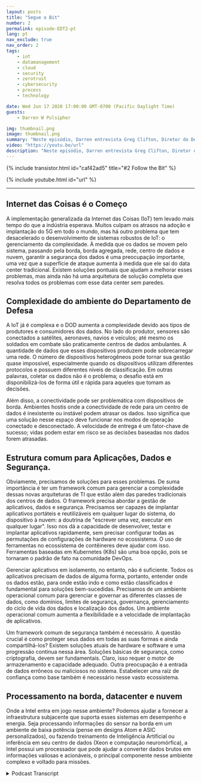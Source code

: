 ```yaml
---
layout: posts
title: "Segue o Bit"
number: 2
permalink: episode-EDT2-pt
lang: pt
nav_exclude: true
nav_order: 2
tags:
    - iot
    - datamanagement
    - cloud
    - security
    - zerotrust
    - cybersecurity
    - process
    - technology

date: Wed Jun 17 2020 17:00:00 GMT-0700 (Pacific Daylight Time)
guests:
    - Darren W Pulsipher

img: thumbnail.png
image: thumbnail.png
summary: "Neste episódio, Darren entrevista Greg Clifton, Diretor do Departamento de Defesa (DOD) e Inteligência da Intel Corp. Eles discutem os desafios do gerenciamento de dados em um sistema complexo que abrange várias nuvens, centros de dados corporativos, centros de dados regionais e margem tática. Ouça Darren e Greg seguindo um pouco de dados desde a sua coleta e jornada por esse ecossistema até a produção de informações acionáveis para analistas e combatentes. Ouça Darren e Greg discutindo alguns dos obstáculos nesse ambiente amplo e circular e soluções para ajudar a fornecer informações acionáveis para os analistas e de volta aos combatentes."
video: "https://youtu.be/url"
description: "Neste episódio, Darren entrevista Greg Clifton, Diretor do Departamento de Defesa (DOD) e Inteligência da Intel Corp. Eles discutem os desafios do gerenciamento de dados em um sistema complexo que abrange várias nuvens, centros de dados corporativos, centros de dados regionais e margem tática. Ouça Darren e Greg seguindo um pouco de dados desde a sua coleta e jornada por esse ecossistema até a produção de informações acionáveis para analistas e combatentes. Ouça Darren e Greg discutindo alguns dos obstáculos nesse ambiente amplo e circular e soluções para ajudar a fornecer informações acionáveis para os analistas e de volta aos combatentes."
---
```


<div>
{% include transistor.html id="caf42ad5" title="#2 Follow the Bit" %}

{% include youtube.html id="url" %}
</div>

---

## Internet das Coisas é o Começo

A implementação generalizada da Internet das Coisas (IoT) tem levado mais tempo do que a indústria esperava. Muitos culpam os atrasos na adoção e implantação do 5G em todo o mundo, mas há outro problema que tem desacelerado o desenvolvimento de sistemas robustos de IoT: o gerenciamento da complexidade. À medida que os dados se movem pelo sistema, passando pela borda, borda agregada, rede, centro de dados e nuvem, garantir a segurança dos dados é uma preocupação importante, uma vez que a superfície de ataque aumenta à medida que ele sai do data center tradicional. Existem soluções pontuais que ajudam a melhorar esses problemas, mas ainda não há uma arquitetura de solução completa que resolva todos os problemas com esse data center sem paredes.

## Complexidade do ambiente do Departamento de Defesa

A IoT já é complexa e o DOD aumenta a complexidade devido aos tipos de produtores e consumidores dos dados. No lado do produtor, sensores são conectados a satélites, aeronaves, navios e veículos; até mesmo os soldados em combate são praticamente centros de dados ambulantes. A quantidade de dados que esses dispositivos produzem pode sobrecarregar uma rede. O número de dispositivos heterogêneos pode tornar sua gestão quase impossível, especialmente quando os dispositivos utilizam diferentes protocolos e possuem diferentes níveis de classificação. Em outras palavras, coletar os dados não é o problema; o desafio está em disponibilizá-los de forma útil e rápida para aqueles que tomam as decisões.

Além disso, a conectividade pode ser problemática com dispositivos de borda. Ambientes hostis onde a conectividade de rede para um centro de dados é inexistente ou instável podem atrasar os dados. Isso significa que uma solução nesse espaço deve funcionar nos modos de operação conectado e desconectado. A velocidade de entrega é um fator-chave de sucesso; vidas podem estar em risco se as decisões baseadas nos dados forem atrasadas.

## Estrutura comum para Aplicações, Dados e Segurança.

Obviamente, precisamos de soluções para esses problemas. De suma importância é ter um framework comum para gerenciar a complexidade dessas novas arquiteturas de TI que estão além das paredes tradicionais dos centros de dados. O framework precisa abordar a gestão de aplicativos, dados e segurança. Precisamos ser capazes de implantar aplicativos portáteis e reutilizáveis ​​em qualquer lugar do sistema, do dispositivo à nuvem: a doutrina de "escrever uma vez, executar em qualquer lugar". Isso nos dá a capacidade de desenvolver, testar e implantar aplicativos rapidamente, sem precisar configurar todas as permutações de configurações de hardware no ecossistema. O uso de ferramentas no ecossistema de contêineres deve ajudar com isso. Ferramentas baseadas em Kubernetes (K8s) são uma boa opção, pois se tornaram o padrão de fato na comunidade DevOps.

Gerenciar aplicativos em isolamento, no entanto, não é suficiente. Todos os aplicativos precisam de dados de alguma forma, portanto, entender onde os dados estão, para onde estão indo e como estão classificados é fundamental para soluções bem-sucedidas. Precisamos de um ambiente operacional comum para gerenciar e governar as diferentes classes de dados, como domínios, limites de segurança, governança, gerenciamento do ciclo de vida dos dados e localização dos dados. Um ambiente operacional comum aumenta a flexibilidade e a velocidade de implantação de aplicativos.

Um framework comum de segurança também é necessário. A questão crucial é como proteger seus dados em todas as suas formas e ainda compartilhá-los? Existem soluções atuais de hardware e software e uma progressão contínua nessa área. Soluções básicas de segurança, como criptografia, devem ser fundamentais. Claro, isso requer o motor de armazenamento e capacidade adequado. Outra preocupação é a entrada de dados errôneos ou maliciosos no sistema. Estabelecer uma raiz de confiança como base também é necessário nesse vasto ecossistema.

## Processamento na borda, datacenter e nuvem

Onde a Intel entra em jogo nesse ambiente? Podemos ajudar a fornecer a infraestrutura subjacente que suporta esses sistemas em desempenho e energia. Seja processando informações do sensor na borda em um ambiente de baixa potência (pense em designs Atom e ASIC personalizados), ou fazendo treinamento de Inteligência Artificial ou inferência em seu centro de dados (Xeon e computação neuromórfica), a Intel possui um processador que pode ajudar a converter dados brutos em informações valiosas e acionáveis, o principal componente nesse ambiente complexo e voltado para missões.



<details>
<summary> Podcast Transcript </summary>

<p></p>

</details>
